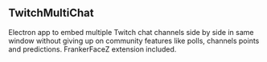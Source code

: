 ## TwitchMultiChat

Electron app to embed multiple Twitch chat channels side by side in same window
without giving up on community features like polls, channels points and predictions. FrankerFaceZ extension included.
